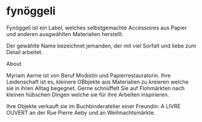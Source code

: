 # fynöggeli

Fynöggeli ist ein Label, welches selbstgemachte Accessoires aus Papier und anderen ausgwählten Materialien  herstellt.

Der gewählte Name bezeichnet jemanden, der mit viel
Sorfalt und liebe zum Detail arbeitet.

About

Myriam Aerne ist von Beruf Modistin und Papierrestauratorin.
Ihre Leidenschaft ist es, kleinere OBbjekte aus Materialien zu kreieren welche sie in ihren Alltag begegnet. 
Gerne schnüffelt Sie auf Flohmärkten nach kleinen hübschen Dingen welche sie für ihre Arbeiten inspirieren.

Ihre Objekte verkauft sie im Buchbinderatelier einer Freundin: A LIVRE OUVERT an der Rue Pierre Aeby und an Weihnachtsmärkte.
